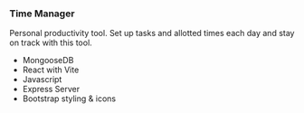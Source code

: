 ### Time Manager

Personal productivity tool. Set up tasks and allotted times each day and stay on track with this tool.

- MongooseDB
- React with Vite
- Javascript 
- Express Server
- Bootstrap styling & icons